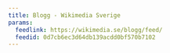 ```yaml
---
title: Blogg - Wikimedia Sverige
params:
  feedlink: https://wikimedia.se/blogg/feed/
  feedid: 0d7cb6ec3d64db139acdd0bf570b7102
---
```

